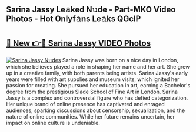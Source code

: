 ## Sarina Jassy Le𝚊ked N𝚞de - Part-MKO Video Photos - Hot Onlyf𝚊ns Le𝚊ks QGcIP

# <h2><a href="http://ac44039.deff.icu/?id=Sarina+Jassy">🔗 New 👉🔴 Sarina Jassy VIDEO Photos</a></h2>

[![Sarina Jassy N𝚞des](https://i.imgur.com/rIISA9y.gif)](http://ac44039.deff.icu/?id=Sarina+Jassy)
Sarina Jassy was born on a nice day in London, which she believes played a role in shaping her name and her art. She grew up in a creative family, with both parents being artists. Sarina Jassy's early years were filled with art supplies and museum visits, which ignited her passion for creating. She pursued her education in art, earning a Bachelor's degree from the prestigious Slade School of Fine Art in London. Sarina Jassy is a complex and controversial figure who has defied categorization. Her unique brand of online presence has captivated and enraged audiences, sparking discussions about censorship, sexualization, and the nature of online communities. While her future remains uncertain, her impact on online culture is undeniable.
